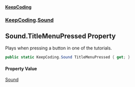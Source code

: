 #### [KeepCoding](index.md 'index')
### [KeepCoding](KeepCoding.md 'KeepCoding').[Sound](KeepCoding_Sound.md 'KeepCoding.Sound')
## Sound.TitleMenuPressed Property
Plays when pressing a button in one of the tutorials.  
```csharp
public static KeepCoding.Sound TitleMenuPressed { get; }
```
#### Property Value
[Sound](KeepCoding_Sound.md 'KeepCoding.Sound')
